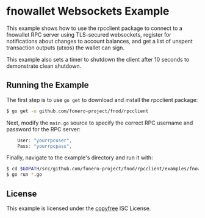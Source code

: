 fnowallet Websockets Example
============================

This example shows how to use the rpcclient package to connect to a fnowallet
RPC server using TLS-secured websockets, register for notifications about
changes to account balances, and get a list of unspent transaction outputs
(utxos) the wallet can sign.

This example also sets a timer to shutdown the client after 10 seconds to
demonstrate clean shutdown.

## Running the Example

The first step is to use `go get` to download and install the rpcclient package:

```bash
$ go get -u github.com/fonero-project/fnod/rpcclient
```

Next, modify the `main.go` source to specify the correct RPC username and
password for the RPC server:

```Go
	User: "yourrpcuser",
	Pass: "yourrpcpass",
```

Finally, navigate to the example's directory and run it with:

```bash
$ cd $GOPATH/src/github.com/fonero-project/fnod/rpcclient/examples/fnowalletwebsockets
$ go run *.go
```

## License

This example is licensed under the [copyfree](http://copyfree.org) ISC License.
